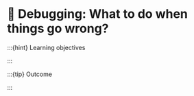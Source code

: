 # 🐞 Debugging: What to do when things go wrong?

:::{hint} Learning objectives

:::

:::{tip} Outcome

:::
